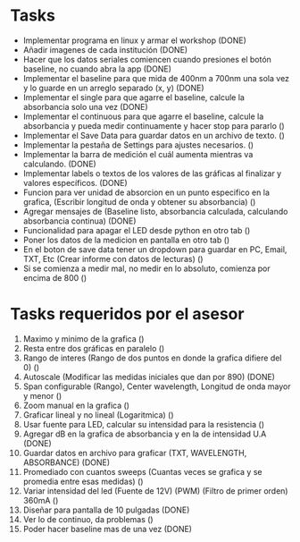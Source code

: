 # Tasks 
- Implementar programa en linux y armar el workshop (DONE)
- Añadir imagenes de cada institución (DONE)
- Hacer que los datos seriales comiencen cuando presiones el botón baseline, no cuando abra la app (DONE)
- Implementar el baseline para que mida de 400nm a 700nm una sola vez y lo guarde en un arreglo separado (x, y) (DONE)
- Implementar el single para que agarre el baseline, calcule la absorbancia solo una vez (DONE)
- Implementar el continuous para que agarre el baseline, calcule la absorbancia y pueda medir continuamente  y hacer stop para pararlo ()
- Implementar el Save Data para guardar datos en un archivo de texto. ()
- Implementar la pestaña de Settings para ajustes necesarios. ()
- Implementar la barra de medición el cuál aumenta mientras va calculando. (DONE)
- Implementar labels o textos de los valores de las gráficas al finalizar y valores específicos. (DONE)
- Funcion para ver unidad de absorcion en un punto especifico en la grafica, (Escribir longitud de onda y obtener su absorbancia) ()
- Agregar mensajes de (Baseline listo, absorbancia calculada, calculando absorbancia continua) (DONE)
- Funcionalidad para apagar el LED desde python en otro tab ()
- Poner los datos de la medicion en pantalla en otro tab ()
- En el boton de save data tener un dropdown para guardar en PC, Email, TXT, Etc (Crear informe con datos de lecturas) ()
- Si se comienza a medir mal, no medir en lo absoluto, comienza por encima de 800 ()

# Tasks requeridos por el asesor
1. Maximo y minimo de la grafica ()
2. Resta entre dos gráficas en paralelo ()
3. Rango de interes (Rango de dos puntos en donde la grafica difiere del 0) ()
4. Autoscale (Modificar las medidas iniciales que dan por 890) (DONE)
5. Span configurable (Rango), Center wavelength, Longitud de onda mayor y menor ()
6. Zoom manual en la grafica ()
7. Graficar lineal y no lineal (Logaritmica) ()
8. Usar fuente para LED, calcular su intensidad para la resistencia ()
9. Agregar dB en la grafica de absorbancia y en la de intensidad U.A (DONE)
10. Guardar datos en archivo para graficar (TXT, WAVELENGTH, ABSORBANCE) (DONE)
11. Promediado con cuantos sweeps (Cuantas veces se grafica y se promedia entre esas medidas) ()
12. Variar intensidad del led (Fuente de 12V) (PWM) (Filtro de primer orden) 360mA ()
13. Diseñar para pantalla de 10 pulgadas (DONE)
14. Ver lo de continuo, da problemas ()
15. Poder hacer baseline mas de una vez (DONE)
